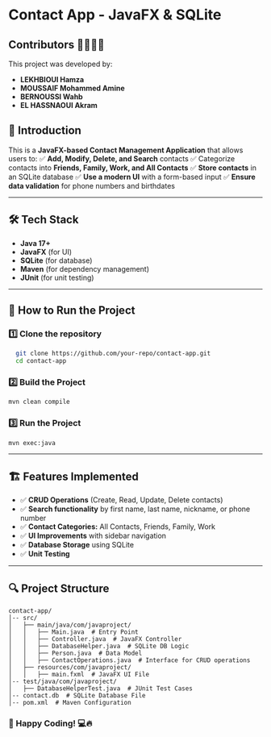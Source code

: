 # Contact App - JavaFX & SQLite
## Contributors 👨‍💻👩‍💻

This project was developed by:

- **LEKHBIOUI Hamza** 
- **MOUSSAIF Mohammed Amine** 
- **BERNOUSSI Wahb** 
- **EL HASSNAOUI Akram** 

## 📌 Introduction
This is a **JavaFX-based Contact Management Application** that allows users to:
✅ **Add, Modify, Delete, and Search** contacts
✅ Categorize contacts into **Friends, Family, Work, and All Contacts**
✅ **Store contacts** in an SQLite database
✅ **Use a modern UI** with a form-based input
✅ **Ensure data validation** for phone numbers and birthdates

---

## 🛠️ Tech Stack
- **Java 17+**
- **JavaFX** (for UI)
- **SQLite** (for database)
- **Maven** (for dependency management)
- **JUnit** (for unit testing)

---

## 🚀 How to Run the Project

### **1️⃣ Clone the repository**
```sh
  git clone https://github.com/your-repo/contact-app.git
  cd contact-app
```

### **2️⃣ Build the Project**
```sh
mvn clean compile
```

### **3️⃣ Run the Project**
```sh
mvn exec:java
```

---

## 🏗️ Features Implemented
- ✅ **CRUD Operations** (Create, Read, Update, Delete contacts)
- ✅ **Search functionality** by first name, last name, nickname, or phone number
- ✅ **Contact Categories:** All Contacts, Friends, Family, Work
- ✅ **UI Improvements** with sidebar navigation
- ✅ **Database Storage** using SQLite
- ✅ **Unit Testing** 

---

## 🔍 Project Structure
```
contact-app/
│-- src/
│   ├── main/java/com/javaproject/
│   │   ├── Main.java  # Entry Point
│   │   ├── Controller.java  # JavaFX Controller
│   │   ├── DatabaseHelper.java  # SQLite DB Logic
│   │   ├── Person.java  # Data Model
│   │   ├── ContactOperations.java  # Interface for CRUD operations
│   ├── resources/com/javaproject/
│   │   ├── main.fxml  # JavaFX UI File
│-- test/java/com/javaproject/
│   ├── DatabaseHelperTest.java  # JUnit Test Cases
│-- contact.db  # SQLite Database File
│-- pom.xml  # Maven Configuration
```


### **🚀 Happy Coding! 💻🔥**
